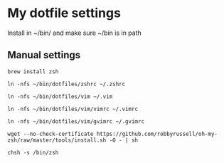 # My dotfile settings

Install in ~/bin/ and make sure ~/bin is in path

## Manual settings

`brew install zsh`

`ln -nfs ~/bin/dotfiles/zshrc ~/.zshrc`

`ln -nfs ~/bin/dotfiles/vim ~/.vim`

`ln -nfs ~/bin/dotfiles/vim/vimrc ~/.vimrc`

`ln -nfs ~/bin/dotfiles/vim/gvimrc ~/.gvimrc`

`wget --no-check-certificate https://github.com/robbyrussell/oh-my-zsh/raw/master/tools/install.sh -O - | sh`

`chsh -s /bin/zsh`
